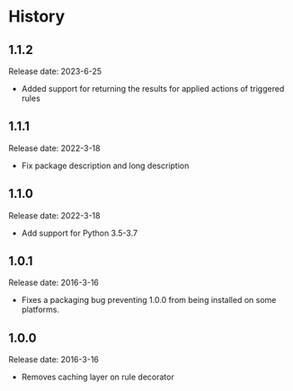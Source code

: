 History
=========

## 1.1.2

Release date: 2023-6-25

- Added support for returning the results for applied actions of triggered rules

## 1.1.1

Release date: 2022-3-18

- Fix package description and long description

## 1.1.0

Release date: 2022-3-18

- Add support for Python 3.5-3.7

## 1.0.1

Release date: 2016-3-16

- Fixes a packaging bug preventing 1.0.0 from being installed on some platforms.

## 1.0.0

Release date: 2016-3-16

- Removes caching layer on rule decorator
